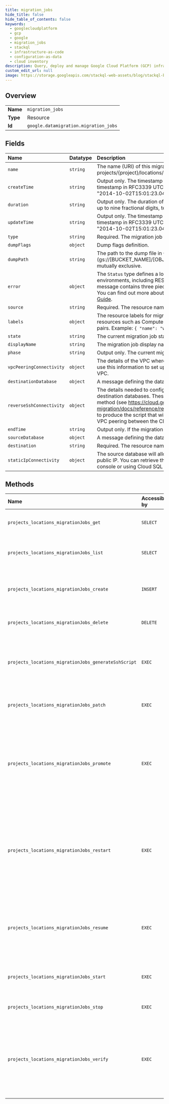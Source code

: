 ```yaml
---
title: migration_jobs
hide_title: false
hide_table_of_contents: false
keywords:
  - googlecloudplatform
  - gcp
  - google
  - migration_jobs
  - stackql
  - infrastructure-as-code
  - configuration-as-data
  - cloud inventory
description: Query, deploy and manage Google Cloud Platform (GCP) infrastructure and resources using SQL
custom_edit_url: null
image: https://storage.googleapis.com/stackql-web-assets/blog/stackql-blog-post-featured-image.png
---
```

  
    

## Overview
<table><tbody>
<tr><td><b>Name</b></td><td><code>migration_jobs</code></td></tr>
<tr><td><b>Type</b></td><td>Resource</td></tr>
<tr><td><b>Id</b></td><td><code>google.datamigration.migration_jobs</code></td></tr>
</tbody></table>

## Fields
| Name | Datatype | Description |
|:-----|:---------|:------------|
| `name` | `string` | The name (URI) of this migration job resource, in the form of: projects/{project}/locations/{location}/migrationJobs/{migrationJob}. |
| `createTime` | `string` | Output only. The timestamp when the migration job resource was created. A timestamp in RFC3339 UTC "Zulu" format, accurate to nanoseconds. Example: "2014-10-02T15:01:23.045123456Z". |
| `duration` | `string` | Output only. The duration of the migration job (in seconds). A duration in seconds with up to nine fractional digits, terminated by 's'. Example: "3.5s". |
| `updateTime` | `string` | Output only. The timestamp when the migration job resource was last updated. A timestamp in RFC3339 UTC "Zulu" format, accurate to nanoseconds. Example: "2014-10-02T15:01:23.045123456Z". |
| `type` | `string` | Required. The migration job type. |
| `dumpFlags` | `object` | Dump flags definition. |
| `dumpPath` | `string` | The path to the dump file in Google Cloud Storage, in the format: (gs://[BUCKET_NAME]/[OBJECT_NAME]). This field and the "dump_flags" field are mutually exclusive. |
| `error` | `object` | The `Status` type defines a logical error model that is suitable for different programming environments, including REST APIs and RPC APIs. It is used by [gRPC](https://github.com/grpc). Each `Status` message contains three pieces of data: error code, error message, and error details. You can find out more about this error model and how to work with it in the [API Design Guide](https://cloud.google.com/apis/design/errors). |
| `source` | `string` | Required. The resource name (URI) of the source connection profile. |
| `labels` | `object` | The resource labels for migration job to use to annotate any related underlying resources such as Compute Engine VMs. An object containing a list of "key": "value" pairs. Example: `{ "name": "wrench", "mass": "1.3kg", "count": "3" }`. |
| `state` | `string` | The current migration job state. |
| `displayName` | `string` | The migration job display name. |
| `phase` | `string` | Output only. The current migration job phase. |
| `vpcPeeringConnectivity` | `object` | The details of the VPC where the source database is located in Google Cloud. We will use this information to set up the VPC peering connection between Cloud SQL and this VPC. |
| `destinationDatabase` | `object` | A message defining the database engine and provider. |
| `reverseSshConnectivity` | `object` | The details needed to configure a reverse SSH tunnel between the source and destination databases. These details will be used when calling the generateSshScript method (see https://cloud.google.com/database-migration/docs/reference/rest/v1/projects.locations.migrationJobs/generateSshScript) to produce the script that will help set up the reverse SSH tunnel, and to set up the VPC peering between the Cloud SQL private network and the VPC. |
| `endTime` | `string` | Output only. If the migration job is completed, the time when it was completed. |
| `sourceDatabase` | `object` | A message defining the database engine and provider. |
| `destination` | `string` | Required. The resource name (URI) of the destination connection profile. |
| `staticIpConnectivity` | `object` | The source database will allow incoming connections from the destination database's public IP. You can retrieve the Cloud SQL instance's public IP from the Cloud SQL console or using Cloud SQL APIs. No additional configuration is required. |
## Methods
| Name | Accessible by | Required Params | Description |
|:-----|:--------------|:----------------|:------------|
| `projects_locations_migrationJobs_get` | `SELECT` | `name` | Gets details of a single migration job. |
| `projects_locations_migrationJobs_list` | `SELECT` | `parent` | Lists migration jobs in a given project and location. |
| `projects_locations_migrationJobs_create` | `INSERT` | `parent` | Creates a new migration job in a given project and location. |
| `projects_locations_migrationJobs_delete` | `DELETE` | `name` | Deletes a single migration job. |
| `projects_locations_migrationJobs_generateSshScript` | `EXEC` | `migrationJob` | Generate a SSH configuration script to configure the reverse SSH connectivity. |
| `projects_locations_migrationJobs_patch` | `EXEC` | `name` | Updates the parameters of a single migration job. |
| `projects_locations_migrationJobs_promote` | `EXEC` | `name` | Promote a migration job, stopping replication to the destination and promoting the destination to be a standalone database. |
| `projects_locations_migrationJobs_restart` | `EXEC` | `name` | Restart a stopped or failed migration job, resetting the destination instance to its original state and starting the migration process from scratch. |
| `projects_locations_migrationJobs_resume` | `EXEC` | `name` | Resume a migration job that is currently stopped and is resumable (was stopped during CDC phase). |
| `projects_locations_migrationJobs_start` | `EXEC` | `name` | Start an already created migration job. |
| `projects_locations_migrationJobs_stop` | `EXEC` | `name` | Stops a running migration job. |
| `projects_locations_migrationJobs_verify` | `EXEC` | `name` | Verify a migration job, making sure the destination can reach the source and that all configuration and prerequisites are met. |
